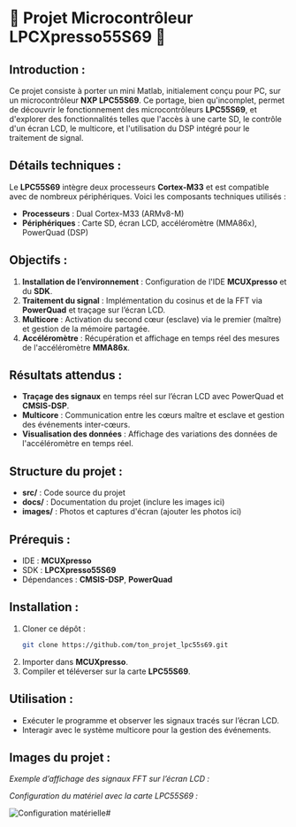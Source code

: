 
# 🚀 **Projet Microcontrôleur LPCXpresso55S69** 🚀

## **Introduction :**
Ce projet consiste à porter un mini Matlab, initialement conçu pour PC, sur un microcontrôleur **NXP LPC55S69**. Ce portage, bien qu'incomplet, permet de découvrir le fonctionnement des microcontrôleurs **LPC55S69**, et d'explorer des fonctionnalités telles que l'accès à une carte SD, le contrôle d'un écran LCD, le multicore, et l'utilisation du DSP intégré pour le traitement de signal.

## **Détails techniques :**
Le **LPC55S69** intègre deux processeurs **Cortex-M33** et est compatible avec de nombreux périphériques. Voici les composants techniques utilisés :
- **Processeurs** : Dual Cortex-M33 (ARMv8-M)
- **Périphériques** : Carte SD, écran LCD, accéléromètre (MMA86x), PowerQuad (DSP)

## **Objectifs :**
1. **Installation de l’environnement** : Configuration de l'IDE **MCUXpresso** et du **SDK**.
2. **Traitement du signal** : Implémentation du cosinus et de la FFT via **PowerQuad** et traçage sur l’écran LCD.
3. **Multicore** : Activation du second cœur (esclave) via le premier (maître) et gestion de la mémoire partagée.
4. **Accéléromètre** : Récupération et affichage en temps réel des mesures de l'accéléromètre **MMA86x**.

## **Résultats attendus :**
- **Traçage des signaux** en temps réel sur l’écran LCD avec PowerQuad et **CMSIS-DSP**.
- **Multicore** : Communication entre les cœurs maître et esclave et gestion des événements inter-cœurs.
- **Visualisation des données** : Affichage des variations des données de l'accéléromètre en temps réel.

## **Structure du projet :**
- **src/** : Code source du projet
- **docs/** : Documentation du projet (inclure les images ici)
- **images/** : Photos et captures d'écran (ajouter les photos ici)

## **Prérequis :**
- IDE : **MCUXpresso**
- SDK : **LPCXpresso55S69**
- Dépendances : **CMSIS-DSP**, **PowerQuad**

## **Installation :**
1. Cloner ce dépôt : 
   ```bash
   git clone https://github.com/ton_projet_lpc55s69.git
   ```
2. Importer dans **MCUXpresso**.
3. Compiler et téléverser sur la carte **LPC55S69**.

## **Utilisation :**
- Exécuter le programme et observer les signaux tracés sur l’écran LCD.
- Interagir avec le système multicore pour la gestion des événements.

## **Images du projet :**
_Exemple d’affichage des signaux FFT sur l’écran LCD :_




_Configuration du matériel avec la carte LPC55S69 :_

![Configuration matérielle](images/setup.png)#
